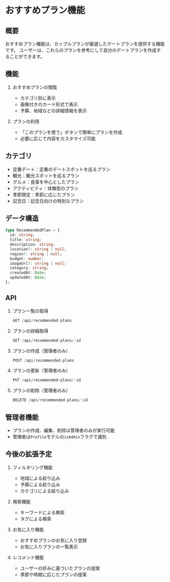 # おすすめプラン機能

## 概要
おすすめプラン機能は、カップルプランが厳選したデートプランを提供する機能です。
ユーザーは、これらのプランを参考にして自分のデートプランを作成することができます。

## 機能
1. おすすめプランの閲覧
   - カテゴリ別に表示
   - 画像付きのカード形式で表示
   - 予算、地域などの詳細情報を表示

2. プランの利用
   - 「このプランを使う」ボタンで簡単にプランを作成
   - 必要に応じて内容をカスタマイズ可能

## カテゴリ
- 定番デート：定番のデートスポットを巡るプラン
- 観光：観光スポットを巡るプラン
- グルメ：食事を中心としたプラン
- アクティビティ：体験型のプラン
- 季節限定：季節に応じたプラン
- 記念日：記念日向けの特別なプラン

## データ構造
```typescript
type RecommendedPlan = {
  id: string;
  title: string;
  description: string;
  location?: string | null;
  region?: string | null;
  budget: number;
  imageUrl?: string | null;
  category: string;
  createdAt: Date;
  updatedAt: Date;
};
```

## API
1. プラン一覧の取得
   ```typescript
   GET /api/recommended-plans
   ```

2. プランの詳細取得
   ```typescript
   GET /api/recommended-plans/:id
   ```

3. プランの作成（管理者のみ）
   ```typescript
   POST /api/recommended-plans
   ```

4. プランの更新（管理者のみ）
   ```typescript
   PUT /api/recommended-plans/:id
   ```

5. プランの削除（管理者のみ）
   ```typescript
   DELETE /api/recommended-plans/:id
   ```

## 管理者機能
- プランの作成、編集、削除は管理者のみが実行可能
- 管理者は`Profile`モデルの`isAdmin`フラグで識別

## 今後の拡張予定
1. フィルタリング機能
   - 地域による絞り込み
   - 予算による絞り込み
   - カテゴリによる絞り込み

2. 検索機能
   - キーワードによる検索
   - タグによる検索

3. お気に入り機能
   - おすすめプランのお気に入り登録
   - お気に入りプランの一覧表示

4. レコメンド機能
   - ユーザーの好みに基づいたプランの提案
   - 季節や時期に応じたプランの提案 